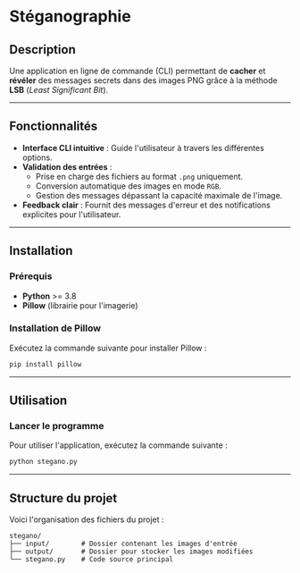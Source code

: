 # Stéganographie

## Description
Une application en ligne de commande (CLI) permettant de **cacher** et **révéler** des messages secrets dans des images PNG grâce à la méthode **LSB** (*Least Significant Bit*).

---

## Fonctionnalités
- **Interface CLI intuitive** : Guide l'utilisateur à travers les différentes options.
- **Validation des entrées** :  
  - Prise en charge des fichiers au format `.png` uniquement.  
  - Conversion automatique des images en mode `RGB`.  
  - Gestion des messages dépassant la capacité maximale de l'image.
- **Feedback clair** : Fournit des messages d'erreur et des notifications explicites pour l'utilisateur.

---

## Installation

### Prérequis
- **Python** >= 3.8  
- **Pillow** (librairie pour l'imagerie)

### Installation de Pillow
Exécutez la commande suivante pour installer Pillow :  
```bash
pip install pillow
```

---

## Utilisation

### Lancer le programme
Pour utiliser l'application, exécutez la commande suivante :  
```bash
python stegano.py
```

---

## Structure du projet

Voici l'organisation des fichiers du projet :  
```plaintext
stegano/
├── input/        # Dossier contenant les images d'entrée
├── output/       # Dossier pour stocker les images modifiées
└── stegano.py    # Code source principal